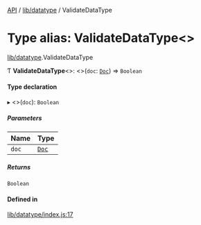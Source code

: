 [API](../README.md) / [lib/datatype](../modules/lib_datatype.md) / ValidateDataType

# Type alias: ValidateDataType<\>

[lib/datatype](../modules/lib_datatype.md).ValidateDataType

Ƭ **ValidateDataType**<\>: <\>(`doc`: [`Doc`](lib_types.Doc.md)) => `Boolean`

#### Type declaration

▸ <\>(`doc`): `Boolean`

##### Parameters

| Name | Type |
| :------ | :------ |
| `doc` | [`Doc`](lib_types.Doc.md) |

##### Returns

`Boolean`

#### Defined in

[lib/datatype/index.js:17](https://github.com/digidem/mapeo-core-next/blob/8584770/lib/datatype/index.js#L17)
